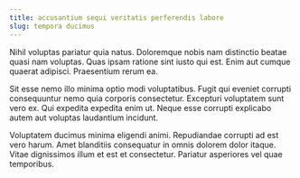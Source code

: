 ```yaml
---
title: accusantium sequi veritatis perferendis labore
slug: tempora ducimus
---
```


Nihil voluptas pariatur quia natus. Doloremque nobis nam distinctio beatae quasi nam voluptas. Quas ipsam ratione sint iusto qui est. Enim aut cumque quaerat adipisci. Praesentium rerum ea.

Sit esse nemo illo minima optio modi voluptatibus. Fugit qui eveniet corrupti consequuntur nemo quia corporis consectetur. Excepturi voluptatem sunt vero ex. Qui expedita expedita enim ut. Neque esse corrupti explicabo autem aut voluptas laudantium incidunt.

Voluptatem ducimus minima eligendi animi. Repudiandae corrupti ad est vero harum. Amet blanditiis consequatur in omnis dolorem dolor itaque. Vitae dignissimos illum et est et consectetur. Pariatur asperiores vel quae temporibus.
